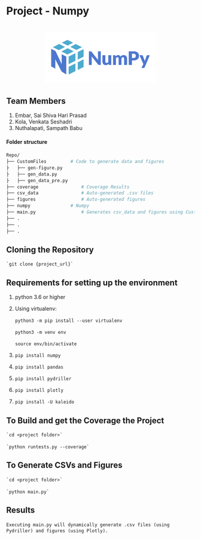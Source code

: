 # Project - Numpy

<h1 align="center">
<img src="/branding/logo/primary/numpylogo.svg" width="300">
</h1>

## Team Members

1. Embar, Sai Shiva Hari Prasad
2. Kola, Venkata Seshadri
3. Nuthalapati, Sampath Babu


#### Folder structure

```sh
Repo/
├── CustomFiles			# Code to generate data and figures
├	├── gen-figure.py
├	├── gen_data.py
├	├── gen_data_pre.py
├── coverage        		# Coverage Results 
├── csv_data        		# Auto-generated .csv files
├── figures         		# Auto-generated figures
├── numpy	    		# Numpy 
├── main.py         		# Generates csv_data and figures using CustomFiles
├── .
├── .
├── .
```

## Cloning the Repository

	`git clone {project_url}`

## Requirements for setting up the environment

1. python 3.6 or higher

2. Using virtualenv:

	`python3 -m pip install --user virtualenv`

	`python3 -m venv env`
	
	`source env/bin/activate`

3. `pip install numpy`

4. `pip install pandas`

5. `pip install pydriller`

6. `pip install plotly`

7. `pip install -U kaleido`


## To Build and get the Coverage the Project

	`cd <project folder>`

	`python runtests.py --coverage`

## To Generate CSVs and Figures
	
	`cd <project folder>`
	 
	`python main.py`
	
## Results
	
	Executing main.py will dynamically generate .csv files (using Pydriller) and figures (using Plotly).

